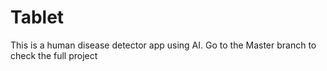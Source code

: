 # Tablet
This is a human disease detector app using AI.
Go to the Master branch to check the full project
